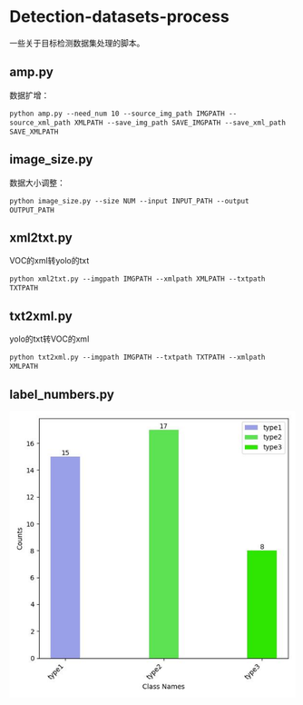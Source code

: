 # Detection-datasets-process
一些关于目标检测数据集处理的脚本。

## amp.py
数据扩增：
```
python amp.py --need_num 10 --source_img_path IMGPATH --source_xml_path XMLPATH --save_img_path SAVE_IMGPATH --save_xml_path SAVE_XMLPATH
```
## image_size.py
数据大小调整：
```
python image_size.py --size NUM --input INPUT_PATH --output OUTPUT_PATH
```
## xml2txt.py
VOC的xml转yolo的txt
```
python xml2txt.py --imgpath IMGPATH --xmlpath XMLPATH --txtpath TXTPATH
```

## txt2xml.py
yolo的txt转VOC的xml
```
python txt2xml.py --imgpath IMGPATH --txtpath TXTPATH --xmlpath XMLPATH
```

## label_numbers.py
<img src="./img/1.jpg">

